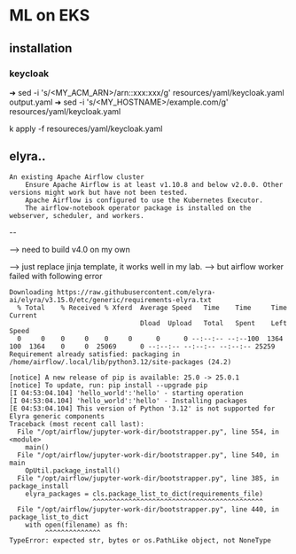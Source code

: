 # ML on EKS

## installation

### keycloak
➜ sed -i 's/<MY_ACM_ARN>/arn::xxx:xxx/g' resources/yaml/keycloak.yaml output.yaml
➜ sed -i 's/<MY_HOSTNAME>/example.com/g' resources/yaml/keycloak.yaml

k apply -f resoureces/yaml/keycloak.yaml

elyra..
--
    An existing Apache Airflow cluster
        Ensure Apache Airflow is at least v1.10.8 and below v2.0.0. Other versions might work but have not been tested.
        Apache Airflow is configured to use the Kubernetes Executor.
        The airflow-notebook operator package is installed on the webserver, scheduler, and workers.
--

--> need to build v4.0 on my own


--> just replace jinja template, it works well in my lab.
--> but airflow worker failed with following error
```
Downloading https://raw.githubusercontent.com/elyra-ai/elyra/v3.15.0/etc/generic/requirements-elyra.txt
  % Total    % Received % Xferd  Average Speed   Time    Time     Time  Current
                                 Dload  Upload   Total   Spent    Left  Speed
  0     0    0     0    0     0      0      0 --:--:-- --:--100  1364  100  1364    0     0  25069      0 --:--:-- --:--:-- --:--:-- 25259
Requirement already satisfied: packaging in /home/airflow/.local/lib/python3.12/site-packages (24.2)

[notice] A new release of pip is available: 25.0 -> 25.0.1
[notice] To update, run: pip install --upgrade pip
[I 04:53:04.104] 'hello_world':'hello' - starting operation
[I 04:53:04.104] 'hello_world':'hello' - Installing packages
[E 04:53:04.104] This version of Python '3.12' is not supported for Elyra generic components
Traceback (most recent call last):
  File "/opt/airflow/jupyter-work-dir/bootstrapper.py", line 554, in <module>
    main()
  File "/opt/airflow/jupyter-work-dir/bootstrapper.py", line 540, in main
    OpUtil.package_install()
  File "/opt/airflow/jupyter-work-dir/bootstrapper.py", line 385, in package_install
    elyra_packages = cls.package_list_to_dict(requirements_file)
                     ^^^^^^^^^^^^^^^^^^^^^^^^^^^^^^^^^^^^^^^^^^^
  File "/opt/airflow/jupyter-work-dir/bootstrapper.py", line 440, in package_list_to_dict
    with open(filename) as fh:
         ^^^^^^^^^^^^^^
TypeError: expected str, bytes or os.PathLike object, not NoneType
```